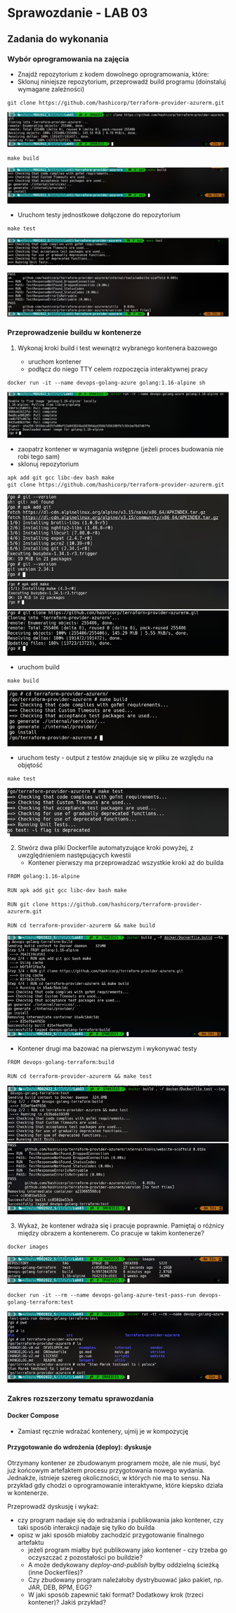 # Sprawozdanie - LAB 03

## Zadania do wykonania

### Wybór oprogramowania na zajęcia

- Znajdź repozytorium z kodem dowolnego oprogramowania, które:
- Sklonuj niniejsze repozytorium, przeprowadź build programu (doinstaluj wymagane zależności)

```
git clone https://github.com/hashicorp/terraform-provider-azurerm.git
```

![This is an image](images/clonerepo.png)

```
make build
```

![This is an image](images/buildlocal.png)

- Uruchom testy jednostkowe dołączone do repozytorium

```
make test
```

![This is an image](images/teststart.png)

![This is an image](images/testpass.png)

### Przeprowadzenie buildu w kontenerze

1. Wykonaj kroki build i test wewnątrz wybranego kontenera bazowego

   - uruchom kontener
   - podłącz do niego TTY celem rozpoczęcia interaktywnej pracy

```
docker run -it --name devops-golang-azure golang:1.16-alpine sh
```

![This is an image](images/gocontainer.png)

- zaopatrz kontener w wymagania wstępne (jeżeli proces budowania nie robi tego sam)
- sklonuj repozytorium

```
apk add git gcc libc-dev bash make
git clone https://github.com/hashicorp/terraform-provider-azurerm.git
```

![This is an image](images/installgit.png)
![This is an image](images/containeraddmake.png)
![This is an image](images/containerclone.png)

- uruchom build

```
make build
```

![This is an image](images/containerbuild.png)

- uruchom testy - output z testów znajduje się w pliku ze względu na objętość

```
make test
```

![This is an image](images/containertest.png)

2. Stwórz dwa pliki Dockerfile automatyzujące kroki powyżej, z uwzględnieniem następujących kwestii
   - Kontener pierwszy ma przeprowadzać wszystkie kroki aż do builda

```
FROM golang:1.16-alpine

RUN apk add git gcc libc-dev bash make

RUN git clone https://github.com/hashicorp/terraform-provider-azurerm.git

RUN cd terraform-provider-azurerm && make build
```

![This is an image](images/dockerbuild.png)

- Kontener drugi ma bazować na pierwszym i wykonywać testy

```
FROM devops-golang-terraform:build

RUN cd terraform-provider-azurerm && make test
```

![This is an image](images/dockertest.png)
![This is an image](images/dockertestpass.png)

3. Wykaż, że kontener wdraża się i pracuje poprawnie. Pamiętaj o różnicy między obrazem a kontenerem. Co pracuje w takim kontenerze?

```
docker images
```

![This is an image](images/dockerimages.png)

```
docker run -it --rm --name devops-golang-azure-test-pass-run devops-golang-terraform:test
```

![This is an image](images/dockerruntested.png)

### Zakres rozszerzony tematu sprawozdania

#### Docker Compose

- Zamiast ręcznie wdrażać kontenery, ujmij je w kompozycję

#### Przygotowanie do wdrożenia (deploy): dyskusje

Otrzymany kontener ze zbudowanym programem może, ale nie musi, być już końcowym artefaktem procesu przygotowania nowego wydania. Jednakże, istnieje szereg okoliczności, w których nie ma to sensu. Na przykład gdy chodzi o oprogramowanie interaktywne, które kiepsko działa w kontenerze.

Przeprowadź dyskusję i wykaż:

- czy program nadaje się do wdrażania i publikowania jako kontener, czy taki sposób interakcji nadaje się tylko do builda
- opisz w jaki sposób miałoby zachodzić przygotowanie finalnego artefaktu
  - jeżeli program miałby być publikowany jako kontener - czy trzeba go oczyszczać z pozostałości po buildzie?
  - A może dedykowany _deploy-and-publish_ byłby oddzielną ścieżką (inne Dockerfiles)?
  - Czy zbudowany program należałoby dystrybuować jako pakiet, np. JAR, DEB, RPM, EGG?
  - W jaki sposób zapewnić taki format? Dodatkowy krok (trzeci kontener)? Jakiś przykład?
